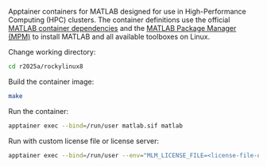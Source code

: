 Apptainer containers for MATLAB designed for use in High-Performance Computing (HPC) clusters.
The container definitions use the official [MATLAB container dependencies](https://github.com/mathworks-ref-arch/container-images) and the [MATLAB Package Manager (MPM)](https://github.com/mathworks-ref-arch/matlab-dockerfile) to install MATLAB and all available toolboxes on Linux.

Change working directory:

```bash
cd r2025a/rockylinux8
```

Build the container image:

```bash
make
```

Run the container:

```bash
apptainer exec --bind=/run/user matlab.sif matlab
```

Run with custom license file or license server:

```bash
apptainer exec --bind=/run/user --env="MLM_LICENSE_FILE=<license-file-or-server>" matlab.sif matlab
```
